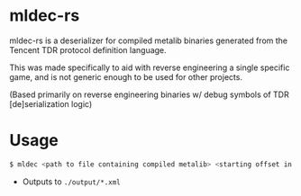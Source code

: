 # mldec-rs

mldec-rs is a deserializer for compiled metalib binaries generated from the Tencent TDR protocol definition language.

This was made specifically to aid with reverse engineering a single specific game, and is not generic enough to be used for other projects.

(Based primarily on reverse engineering binaries w/ debug symbols of TDR [de]serialization logic)


# Usage
```bash
$ mldec <path to file containing compiled metalib> <starting offset in hex>
```
* Outputs to `./output/*.xml`